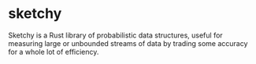 # sketchy

Sketchy is a Rust library of probabilistic data structures, useful for
measuring large or unbounded streams of data by trading some accuracy
for a whole lot of efficiency.
